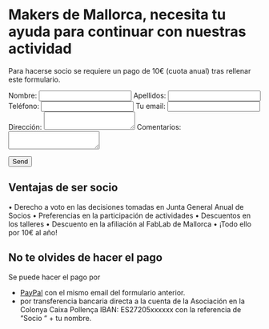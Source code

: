 # Makers de Mallorca, necesita tu ayuda para continuar con nuestras actividad
Para hacerse socio se requiere un pago de 10€ (cuota anual) tras rellenar este formulario. 

<form
  action="https://formspree.io/xayjnann"
  method="POST"
>
  <label>
    Nombre:
    <input type="text" name="nombre">
  </label>
    <label>
    Apellidos:
    <input type="text" name="apellidos">
  </label>
    <label>
    Teléfono:
    <input type="text" name="Teléfono">
  </label>
  <label>
    Tu email:
    <input type="text" name="email">
  </label>
    <label>
    Dirección:
    <textarea name="direccion"></textarea>
  </label>
  <label>
    Comentarios:
    <textarea name="comentarios"></textarea>
  </label>

  <!-- your other form fields go here -->

  <button type="submit">Send</button>
</form>

## Ventajas de ser socio
•	Derecho a voto en las decisiones tomadas en Junta General Anual de Socios
•	Preferencias en la participación de actividades
•	Descuentos en los talleres
•	Descuento en la afiliación al FabLab de Mallorca
•	¡Todo ello por 10€ al año!

## No te olvides de hacer el pago
Se puede hacer el pago por 
* [PayPal](https://www.paypal.com/myaccount/transfer/homepage?from=SUM-QuickLink) con el mismo email del formulario anterior.
* por transferencia bancaria directa a la cuenta de la Asociación en la Colonya Caixa Pollença IBAN: ES27205xxxxxx con la referencia de “Socio “ + tu nombre.

